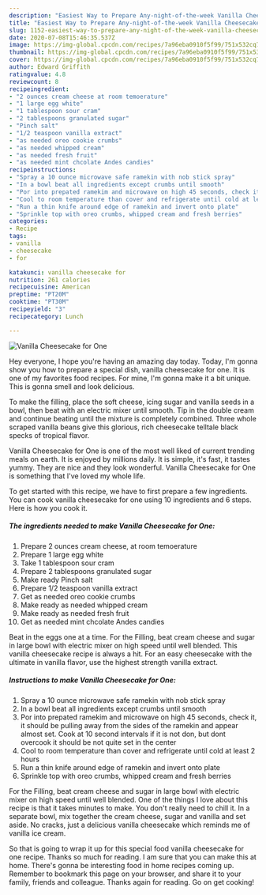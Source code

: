 ```yaml
---
description: "Easiest Way to Prepare Any-night-of-the-week Vanilla Cheesecake for One"
title: "Easiest Way to Prepare Any-night-of-the-week Vanilla Cheesecake for One"
slug: 1152-easiest-way-to-prepare-any-night-of-the-week-vanilla-cheesecake-for-one
date: 2020-07-08T15:46:35.537Z
image: https://img-global.cpcdn.com/recipes/7a96eba0910f5f99/751x532cq70/vanilla-cheesecake-for-one-recipe-main-photo.jpg
thumbnail: https://img-global.cpcdn.com/recipes/7a96eba0910f5f99/751x532cq70/vanilla-cheesecake-for-one-recipe-main-photo.jpg
cover: https://img-global.cpcdn.com/recipes/7a96eba0910f5f99/751x532cq70/vanilla-cheesecake-for-one-recipe-main-photo.jpg
author: Edward Griffith
ratingvalue: 4.8
reviewcount: 8
recipeingredient:
- "2 ounces cream cheese at room temoerature"
- "1 large egg white"
- "1 tablespoon sour cram"
- "2 tablespoons granulated sugar"
- "Pinch salt"
- "1/2 teaspoon vanilla extract"
- "as needed oreo cookie crumbs"
- "as needed whipped cream"
- "as needed fresh fruit"
- "as needed mint chcolate Andes candies"
recipeinstructions:
- "Spray a 10 ounce microwave safe ramekin with nob stick spray"
- "In a bowl beat all ingredients except crumbs until smooth"
- "Por into prepated ramekim and microwave on high 45 seconds, check it, it should be pulling away from the sides of the ramekin and appear almost set. Cook at 10 second intervals if it is not don, but dont overcook it should be not quite set in the center"
- "Cool to room temperature than cover and refrigerate until cold at least 2 hours"
- "Run a thin knife around edge of ramekin and invert onto plate"
- "Sprinkle top with oreo crumbs, whipped cream and fresh berries"
categories:
- Recipe
tags:
- vanilla
- cheesecake
- for

katakunci: vanilla cheesecake for 
nutrition: 261 calories
recipecuisine: American
preptime: "PT20M"
cooktime: "PT30M"
recipeyield: "3"
recipecategory: Lunch

---
```



![Vanilla Cheesecake for One](https://img-global.cpcdn.com/recipes/7a96eba0910f5f99/751x532cq70/vanilla-cheesecake-for-one-recipe-main-photo.jpg)

Hey everyone, I hope you're having an amazing day today. Today, I'm gonna show you how to prepare a special dish, vanilla cheesecake for one. It is one of my favorites food recipes. For mine, I'm gonna make it a bit unique. This is gonna smell and look delicious.

To make the filling, place the soft cheese, icing sugar and vanilla seeds in a bowl, then beat with an electric mixer until smooth. Tip in the double cream and continue beating until the mixture is completely combined. Three whole scraped vanilla beans give this glorious, rich cheesecake telltale black specks of tropical flavor.

Vanilla Cheesecake for One is one of the most well liked of current trending meals on earth. It is enjoyed by millions daily. It is simple, it's fast, it tastes yummy. They are nice and they look wonderful. Vanilla Cheesecake for One is something that I've loved my whole life.


To get started with this recipe, we have to first prepare a few ingredients. You can cook vanilla cheesecake for one using 10 ingredients and 6 steps. Here is how you cook it.

<!--inarticleads1-->

##### The ingredients needed to make Vanilla Cheesecake for One:

1. Prepare 2 ounces cream cheese, at room temoerature
1. Prepare 1 large egg white
1. Take 1 tablespoon sour cram
1. Prepare 2 tablespoons granulated sugar
1. Make ready Pinch salt
1. Prepare 1/2 teaspoon vanilla extract
1. Get as needed oreo cookie crumbs
1. Make ready as needed whipped cream
1. Make ready as needed fresh fruit
1. Get as needed mint chcolate Andes candies


Beat in the eggs one at a time. For the Filling, beat cream cheese and sugar in large bowl with electric mixer on high speed until well blended. This vanilla cheesecake recipe is always a hit. For an easy cheesecake with the ultimate in vanilla flavor, use the highest strength vanilla extract. 

<!--inarticleads2-->

##### Instructions to make Vanilla Cheesecake for One:

1. Spray a 10 ounce microwave safe ramekin with nob stick spray
1. In a bowl beat all ingredients except crumbs until smooth
1. Por into prepated ramekim and microwave on high 45 seconds, check it, it should be pulling away from the sides of the ramekin and appear almost set. Cook at 10 second intervals if it is not don, but dont overcook it should be not quite set in the center
1. Cool to room temperature than cover and refrigerate until cold at least 2 hours
1. Run a thin knife around edge of ramekin and invert onto plate
1. Sprinkle top with oreo crumbs, whipped cream and fresh berries


For the Filling, beat cream cheese and sugar in large bowl with electric mixer on high speed until well blended. One of the things I love about this recipe is that it takes minutes to make. You don&#39;t really need to chill it. In a separate bowl, mix together the cream cheese, sugar and vanilla and set aside. No cracks, just a delicious vanilla cheesecake which reminds me of vanilla ice cream. 

So that is going to wrap it up for this special food vanilla cheesecake for one recipe. Thanks so much for reading. I am sure that you can make this at home. There's gonna be interesting food in home recipes coming up. Remember to bookmark this page on your browser, and share it to your family, friends and colleague. Thanks again for reading. Go on get cooking!
